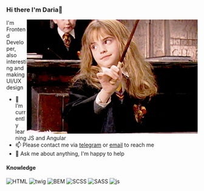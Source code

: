 ### Hi there I'm Daria👋

<img align="right" alt="GIF" src="https://raw.githubusercontent.com/dariathehuman/dariathehuman/master/Hermione.gif" width="450" />

I'm Frontend Developer, also interesting and making UI/UX design


- 🌱 I’m currently learning JS and Angular
- 📫 Please contact me via [telegram](https://t.me/daria_nab) or [email](mailto:dariawebpro@gmail.com) to reach me
- 💬 Ask me about anything, I'm happy to help

#### Knowledge

![HTML](https://img.shields.io/badge/-HTML-brightgreen) ![twig](https://img.shields.io/badge/-twig-green) ![BEM](https://img.shields.io/badge/-BEM-blue) ![SCSS](https://img.shields.io/badge/-SCSS-red) ![SASS](https://img.shields.io/badge/-sass-critical) ![js](https://img.shields.io/badge/-JS-yellow) 
